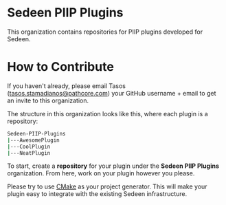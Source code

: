 # Sedeen PIIP Plugins

This organization contains repositories for PIIP plugins developed for Sedeen.

# How to Contribute

If you haven't already, please email Tasos (tasos.stamadianos@pathcore.com) your GitHub username + email to get an invite to this organization.

The structure in this organization looks like this, where each plugin is a repository:

```sh
Sedeen-PIIP-Plugins
|---AwesomePlugin
|---CoolPlugin
|---NeatPlugin
```

To start, create a **repository** for your plugin under the **Sedeen PIIP Plugins** organization. From here, work on your plugin however you please.

Please try to use [CMake](https://cmake.org/) as your project generator. This will make your plugin easy to integrate with the existing Sedeen infrastructure.

